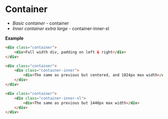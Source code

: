 # Container
- *Basic container* - container
- *Inner container extra large* - container-inner-xl

**Example**
````html
<div class="container">
    <div>Full width div, padding on left & right</div>
</div>

<div class="container">
    <div class="container-inner">
        <div>The same as previous but centered, and 1024px max width</div>
    </div>
</div>

<div class="container">
    <div class="container-inner-xl">
        <div>The same as previous but 1440px max width</div>
    </div>
</div>
````